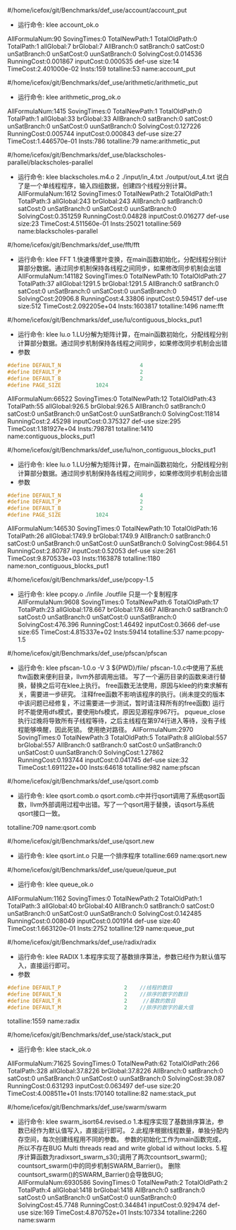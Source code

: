 #/home/icefox/git/Benchmarks/def_use/account/account_put
- 运行命令:
	klee account_ok.o 

AllFormulaNum:90
SovingTimes:0
TotalNewPath:1
TotalOldPath:0
TotalPath:1
allGlobal:7
brGlobal:7
AllBranch:0
satBranch:0
satCost:0
unSatBranch:0
unSatCost:0
uunSatBranch:0
SolvingCost:0.014536
RunningCost:0.001867
inputCost:0.000535
def-use size:14
TimeCost:2.401000e-02
Insts:159
totalline:53
name:account_put



#/home/icefox/git/Benchmarks/def_use/arithmetic/arithmetic_put
- 运行命令:
	klee arithmetic_prog_ok.o 

AllFormulaNum:1415
SovingTimes:0
TotalNewPath:1
TotalOldPath:0
TotalPath:1
allGlobal:33
brGlobal:33
AllBranch:0
satBranch:0
satCost:0
unSatBranch:0
unSatCost:0
uunSatBranch:0
SolvingCost:0.127226
RunningCost:0.005744
inputCost:0.000843
def-use size:27
TimeCost:1.446570e-01
Insts:786
totalline:79
name:arithmetic_put



#/home/icefox/git/Benchmarks/def_use/blackscholes-parallel/blackscholes-parallel
- 运行命令:
	klee blackscholes.m4.o 2 ./input/in_4.txt ./output/out_4.txt 
说白了是一个单线程程序，输入四组数据，创建四个线程分别计算。
AllFormulaNum:1612
SovingTimes:0
TotalNewPath:2
TotalOldPath:1
TotalPath:3
allGlobal:243
brGlobal:243
AllBranch:0
satBranch:0
satCost:0
unSatBranch:0
unSatCost:0
uunSatBranch:0
SolvingCost:0.351259
RunningCost:0.04828
inputCost:0.016277
def-use size:23
TimeCost:4.511560e-01
Insts:25021
totalline:569
name:blackscholes-parallel



#/home/icefox/git/Benchmarks/def_use/fft/fft
- 运行命令:
	klee FFT 
1.快速傅里叶变换，在main函数初始化，分配线程分别计算部分数据。通过同步机制保持各线程之间同步，如果修改同步机制会出错
AllFormulaNum:141182
SovingTimes:0
TotalNewPath:10
TotalOldPath:27
TotalPath:37
allGlobal:1291.5
brGlobal:1291.5
AllBranch:0
satBranch:0
satCost:0
unSatBranch:0
unSatCost:0
uunSatBranch:0
SolvingCost:20906.8
RunningCost:4.33806
inputCost:0.594517
def-use size:512
TimeCost:2.092205e+04
Insts:1603817
totalline:1496
name:fft



#/home/icefox/git/Benchmarks/def_use/lu/contiguous_blocks_put1
- 运行命令:
	klee lu.o 
1.LU分解为矩阵计算，在main函数初始化，分配线程分别计算部分数据。通过同步机制保持各线程之间同步，如果修改同步机制会出错
- 参数
```c
#define DEFAULT_N                         4
#define DEFAULT_P                         2
#define DEFAULT_B                         2
#define PAGE_SIZE			1024
```
AllFormulaNum:66522
SovingTimes:0
TotalNewPath:12
TotalOldPath:43
TotalPath:55
allGlobal:926.5
brGlobal:926.5
AllBranch:0
satBranch:0
satCost:0
unSatBranch:0
unSatCost:0
uunSatBranch:0
SolvingCost:11814
RunningCost:2.45298
inputCost:0.375327
def-use size:295
TimeCost:1.181927e+04
Insts:798781
totalline:1410
name:contiguous_blocks_put1



#/home/icefox/git/Benchmarks/def_use/lu/non_contiguous_blocks_put1
- 运行命令:
	klee lu.o 
1.LU分解为矩阵计算，在main函数初始化，分配线程分别计算部分数据。通过同步机制保持各线程之间同步，如果修改同步机制会出错
- 参数
```c
#define DEFAULT_N                         4
#define DEFAULT_P                         2
#define DEFAULT_B                         2
#define PAGE_SIZE			1024
```
AllFormulaNum:146530
SovingTimes:0
TotalNewPath:10
TotalOldPath:16
TotalPath:26
allGlobal:1749.9
brGlobal:1749.9
AllBranch:0
satBranch:0
satCost:0
unSatBranch:0
unSatCost:0
uunSatBranch:0
SolvingCost:9864.51
RunningCost:2.80787
inputCost:0.52053
def-use size:261
TimeCost:9.870533e+03
Insts:1163878
totalline:1180
name:non_contiguous_blocks_put1



#/home/icefox/git/Benchmarks/def_use/pcopy-1.5
- 运行命令:
	klee pcopy.o ./infile ./outfile 
只是一个复制程序
AllFormulaNum:9608
SovingTimes:0
TotalNewPath:6
TotalOldPath:17
TotalPath:23
allGlobal:178.667
brGlobal:178.667
AllBranch:0
satBranch:0
satCost:0
unSatBranch:0
unSatCost:0
uunSatBranch:0
SolvingCost:476.396
RunningCost:1.46492
inputCost:0.3666
def-use size:65
TimeCost:4.815337e+02
Insts:59414
totalline:537
name:pcopy-1.5



#/home/icefox/git/Benchmarks/def_use/pfscan/pfscan
- 运行命令:
	klee pfscan-1.0.o -V 3 ${PWD}/file/ 
pfscan-1.0.c中使用了系统ftw函数来便利目录，llvm外部调用出错。
写了一个遍历目录的函数来进行替换，替换之后可在klee上执行。
free函数无法使用，原因与klee的约束求解有关，需要进一步研究。
注释free函数不影响该程序的执行。(尚未提交的版本中该问题已经修复，不过需要进一步测试，暂时请注释所有的free函数)
运行时不能使用dfs模式，要使用bfs模式，原因见源程序967行。
pqueue_close执行过晚将导致所有子线程等待，之后主线程在第974行进入等待，没有子线程能够唤醒，因此死锁。
使用绝对路径。
AllFormulaNum:2970
SovingTimes:0
TotalNewPath:3
TotalOldPath:5
TotalPath:8
allGlobal:557
brGlobal:557
AllBranch:0
satBranch:0
satCost:0
unSatBranch:0
unSatCost:0
uunSatBranch:0
SolvingCost:1.27862
RunningCost:0.193744
inputCost:0.041745
def-use size:32
TimeCost:1.691122e+00
Insts:64618
totalline:982
name:pfscan



#/home/icefox/git/Benchmarks/def_use/qsort.comb
- 运行命令:
	klee qsort.comb.o 
qsort.comb.c中并行qsort调用了系统qsort函数，llvm外部调用过程中出错。写了一个qsort用于替换，该qsort与系统qsort接口一致。

totalline:709
name:qsort.comb



#/home/icefox/git/Benchmarks/def_use/qsort.new
- 运行命令:
	klee qsort.int.o 
只是一个排序程序
totalline:669
name:qsort.new



#/home/icefox/git/Benchmarks/def_use/queue/queue_put
- 运行命令:
	klee queue_ok.o 

AllFormulaNum:1162
SovingTimes:0
TotalNewPath:2
TotalOldPath:1
TotalPath:3
allGlobal:40
brGlobal:40
AllBranch:0
satBranch:0
satCost:0
unSatBranch:0
unSatCost:0
uunSatBranch:0
SolvingCost:0.142485
RunningCost:0.008049
inputCost:0.001914
def-use size:40
TimeCost:1.663120e-01
Insts:2752
totalline:129
name:queue_put



#/home/icefox/git/Benchmarks/def_use/radix/radix
- 运行命令:
	klee RADIX 
1.本程序实现了基数排序算法，参数已经作为默认值写入，直接运行即可。
- 参数
```c
#define DEFAULT_P                    2    ﻿//线程的数目
#define DEFAULT_N                    2    ﻿//排序的数字的数目
#define DEFAULT_R                    2     ﻿//基数的数目
#define DEFAULT_M                    2    ﻿//排序的数字的最大值
```
totalline:1559
name:radix



#/home/icefox/git/Benchmarks/def_use/stack/stack_put
- 运行命令:
	klee stack_ok.o 

AllFormulaNum:71625
SovingTimes:0
TotalNewPath:62
TotalOldPath:266
TotalPath:328
allGlobal:37.8226
brGlobal:37.8226
AllBranch:0
satBranch:0
satCost:0
unSatBranch:0
unSatCost:0
uunSatBranch:0
SolvingCost:39.087
RunningCost:0.631293
inputCost:0.063497
def-use size:20
TimeCost:4.008511e+01
Insts:170140
totalline:82
name:stack_put



#/home/icefox/git/Benchmarks/def_use/swarm/swarm
- 运行命令:
	klee swarm_isort64.revised.o 
1.本程序实现了基数排序算法，参数已经作为默认值写入，直接运行即可。
2.此程序根据线程数量，单独分配内存空间，每次创建线程用不同的参数。
参数的初始化工作为main函数完成，所以不存在BUG Multi threads read and write global id without locks.
5.程序计算函数为radixsort_swarm_s3();调用了两次countsort_swarm();
countsort_swarm()中的同步机制SWARM_Barrier()。
删除countsort_swarm()的SWARM_Barrier()会导致BUG;
AllFormulaNum:6930586
SovingTimes:0
TotalNewPath:2
TotalOldPath:2
TotalPath:4
allGlobal:1418
brGlobal:1418
AllBranch:0
satBranch:0
satCost:0
unSatBranch:0
unSatCost:0
uunSatBranch:0
SolvingCost:45.7748
RunningCost:0.344841
inputCost:0.929474
def-use size:169
TimeCost:4.870752e+01
Insts:107334
totalline:2260
name:swarm



